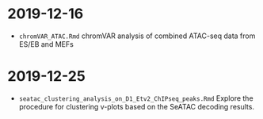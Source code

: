 2019-12-16
================================================================================
- `chromVAR_ATAC.Rmd` chromVAR analysis of combined ATAC-seq data from ES/EB and MEFs

2019-12-25
================================================================================
- `seatac_clustering_analysis_on_D1_Etv2_ChIPseq_peaks.Rmd` Explore the procedure for clustering v-plots based on the SeATAC decoding results.  
